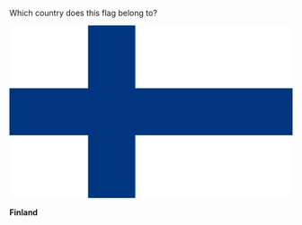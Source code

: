 Which country does this flag belong to?

![Flag of Finland](images/Flag_of_Finland.svg)
<!--question-->
**Finland**